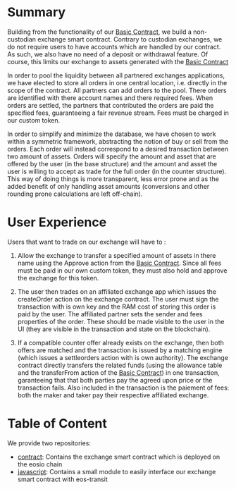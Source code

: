 # Summary

Building from the functionality of our [Basic Contract](https://github.com/Interblockchain/BasicContract), we build a non-custodian exchange smart contract. Contrary to custodian exchanges, we do not require users to have accounts which are handled by our contract. As such, we also have no need of a deposit or withdrawal feature. Of course, this limits our exchange to assets generated with the [Basic Contract](https://github.com/Interblockchain/BasicContract)

In order to pool the liquidity between all partnered exchanges applications, we have elected to store all orders in one central location, i.e. directly in the scope of the contract. All partners can add orders to the pool. There orders are identified with there account names and there required fees. When orders are settled, the partners that contributed the orders are paid the specified fees, guaranteeing a fair revenue stream. Fees must be charged in our custom token.  

In order to simplify and minimize the database, we have chosen to work within a symmetric framework, abstracting the notion of buy or sell from the orders. Each order will instead correspond to a desired transaction between two amount of assets. Orders will specify the amount and asset that are offered by the user (in the base structure) and the amount and asset the user is willing to accept as trade for the full order (in the counter structure). This way of doing things is more transparent, less error prone and as the added benefit of only handling asset amounts (conversions and other rounding prone calculations are left off-chain).

# User Experience

Users that want to trade on our exchange will have to :

1) Allow the exchange to transfer a specified amount of assets in there name using the Approve action from the [Basic Contract](https://github.com/Interblockchain/BasicContract). Since all fees must be paid in our own custom token, they must also hold and approve the exchange for this token.

2) The user then trades on an affiliated exchange app which issues the createOrder action on the exchange contract. The user must sign the transaction with is own key and the RAM cost of storing this order is paid by the user. The affiliated partner sets the sender and fees properties of the order. These should be made visible to the user in the UI (they are visible in the transaction and state on the blockchain). 
   
3) If a compatible counter offer already exists on the exchange, then both offers are matched and the transaction is issued by a matching engine (which issues a settleorders action with is own authority). The exchange contract directly transfers the related funds (using the allowance table and the transferFrom action of the [Basic Contract](https://github.com/Interblockchain/BasicContract)) in one transaction, garanteeing that that both parties pay the agreed upon price or the transaction fails. Also included in the transaction is the paiement of fees: both the maker and taker pay their respective affiliated exchange.

# Table of Content
We provide two repositories:
* [contract](./contract/): Contains the exchange smart contract which is deployed on the eosio chain 
* [javascript](./javascript/): Contains a small module to easily interface our exchange smart contract with eos-transit

